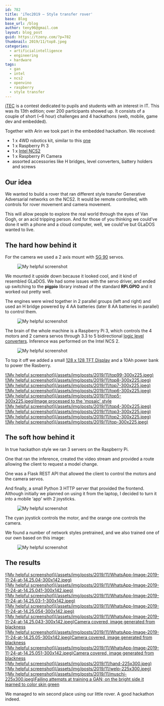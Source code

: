 ```yaml
---
id: 782
title: 'iTec2019 – Style transfer rover'
base: Blog
base_url: /blog
author: teny96@gmail.com
layout: blog_post
guid: https://tzeny.com/?p=782
thumbnail: 2019/11/top8.jpeg
categories:
  - artificialintelligence
  - engineering
  - hardware
tags:
  - gan
  - intel
  - ncs2
  - openvino
  - raspberry
  - style transfer
---
```

<a rel="noreferrer noopener" aria-label="iTEC (opens in a new tab)" href="https://itec.ligaac.ro/" target="_blank">iTEC</a> is a contest dedicated to pupils and students with an interest in IT. This was its 13th edition; over 200 participants showed up. It consists of a couple of short (~6 hour) challenges and 4 hackathons (web, mobile, game dev and embedded).

Together with Arin we took part in the embedded hackathon. We received:

  * 1 x 4WD robotics kit, similar to this <a rel="noreferrer noopener" href="https://www.amazon.com/Robot-Chassis-Motor-Arduino-Raspberry/dp/B07F759T89?ref_=nav_custrec_signin&" target="_blank">one</a>
  * 1 x Raspberry Pi 3
  * 1 x <a rel="noreferrer noopener" aria-label="Intel NCS2 (opens in a new tab)" href="https://software.intel.com/en-us/neural-compute-stick" target="_blank">Intel NCS2</a>
  * 1 x Raspberry Pi Camera
  * assorted accessories like H bridges, level converters, battery holders and screws

## Our idea

We wanted to build a rover that ran different style transfer Generative Adversarial networks on the NCS2. It would be remote controlled, with controls for rover movement and camera movement.

This will allow people to explore the real world through the eyes of Van Gogh, or an acid tripping person. And for those of you thinking we could’ve done it with a phone and a cloud computer, well, we could’ve but GLaDOS wanted to live.

## The hard how behind it

For the camera we used a 2 axis mount with <a rel="noreferrer noopener" aria-label="SG 90 (opens in a new tab)" href="https://components101.com/servo-motor-basics-pinout-datasheet" target="_blank">SG 90</a> servos. <figure class="wp-block-image size-large">

![My helpful screenshot](/assets/img/posts/2019/11/camera-1024x768.jpeg) </figure> 

We mounted it upside down because it looked cool, and it kind of resembled GLaDOS. We had some issues with the servo driver, and ended up switching to the **pigpio** library instead of the standard **RPi.GPIO** and it worked out pretty well.

The engines were wired together in 2 parallel groups (left and right) and used an H bridge powered by 4 AA batteries (later 8 AA batteries in parallel) to control them.<figure class="wp-block-image size-large">

![My helpful screenshot](/assets/img/posts/2019/11/engines-1024x768.jpeg) </figure> 

The brain of the whole machine is a Raspberry Pi 3, which controls the 4 motors and 2 camera servos through 3.3 to 5 bidirectional <a rel="noreferrer noopener" aria-label="logic level converters (opens in a new tab)" href="https://www.addicore.com/Logic-Level-Converter-Bi-Directional-5V-to-3-3V-p/227.htm" target="_blank">logic level converters</a>. Inference was performed on the Intel NCS 2. <figure class="wp-block-image size-large">

![My helpful screenshot](/assets/img/posts/2019/11/brains-768x1024.jpeg) </figure> 

To top it off we added a small <a rel="noreferrer noopener" aria-label="128 x 128 TFT Display (opens in a new tab)" href="https://www.aliexpress.com/item/33014277663.html" target="_blank">128 x 128 TFT Display</a> and a 10Ah power bank to power the Rasberry.

<div class="wp-block-responsive-lightbox-gallery">
  <div class="rl-gallery-container rl-loading" id="rl-gallery-container-33" data-gallery_id="788"> <div class="rl-gallery rl-basicgrid-gallery " id="rl-gallery-33" data-gallery_no="33"> 
  
  <div class="rl-gallery-item">
    <a href="https://tzeny.com/wp-content/uploads/2019/11/top99.jpeg" title="" data-rl_title="" class="rl-gallery-link" data-rl_caption="" data-rel="lightbox-gallery-33">![My helpful screenshot](/assets/img/posts/2019/11/top99-300x225.jpeg)</a>
  </div>
  
  <div class="rl-gallery-item">
    <a href="https://tzeny.com/wp-content/uploads/2019/11/top8.jpeg" title="" data-rl_title="" class="rl-gallery-link" data-rl_caption="" data-rel="lightbox-gallery-33">![My helpful screenshot](/assets/img/posts/2019/11/top8-300x225.jpeg)</a>
  </div>
  
  <div class="rl-gallery-item">
    <a href="https://tzeny.com/wp-content/uploads/2019/11/top7.jpeg" title="" data-rl_title="" class="rl-gallery-link" data-rl_caption="" data-rel="lightbox-gallery-33">![My helpful screenshot](/assets/img/posts/2019/11/top7-300x225.jpeg)</a>
  </div>
  
  <div class="rl-gallery-item">
    <a href="https://tzeny.com/wp-content/uploads/2019/11/top6.jpeg" title="" data-rl_title="" class="rl-gallery-link" data-rl_caption="" data-rel="lightbox-gallery-33">![My helpful screenshot](/assets/img/posts/2019/11/top6-300x225.jpeg)</a>
  </div>
  
  <div class="rl-gallery-item">
    <a href="https://tzeny.com/wp-content/uploads/2019/11/top5.jpeg" title="Image processed to the 'mosaic' style" data-rl_title="Image processed to the 'mosaic' style" class="rl-gallery-link" data-rl_caption="" data-rel="lightbox-gallery-33">![My helpful screenshot](/assets/img/posts/2019/11/top5-300x225.jpeg)<span class="rl-gallery-caption"><span class="rl-gallery-item-title">Image processed to the 'mosaic' style</span></span></a>
  </div>
  
  <div class="rl-gallery-item">
    <a href="https://tzeny.com/wp-content/uploads/2019/11/top4.jpeg" title="" data-rl_title="" class="rl-gallery-link" data-rl_caption="" data-rel="lightbox-gallery-33">![My helpful screenshot](/assets/img/posts/2019/11/top4-300x225.jpeg)</a>
  </div>
  
  <div class="rl-gallery-item">
    <a href="https://tzeny.com/wp-content/uploads/2019/11/top3.jpeg" title="" data-rl_title="" class="rl-gallery-link" data-rl_caption="" data-rel="lightbox-gallery-33">![My helpful screenshot](/assets/img/posts/2019/11/top3-300x225.jpeg)</a>
  </div>
  
  <div class="rl-gallery-item">
    <a href="https://tzeny.com/wp-content/uploads/2019/11/top2.jpeg" title="" data-rl_title="" class="rl-gallery-link" data-rl_caption="" data-rel="lightbox-gallery-33">![My helpful screenshot](/assets/img/posts/2019/11/top2-300x225.jpeg)</a>
  </div>
  
  <div class="rl-gallery-item">
    <a href="https://tzeny.com/wp-content/uploads/2019/11/top.jpeg" title="" data-rl_title="" class="rl-gallery-link" data-rl_caption="" data-rel="lightbox-gallery-33">![My helpful screenshot](/assets/img/posts/2019/11/top-300x225.jpeg)</a>
  </div>
</div></div></div> 

## The soft how behind it

In true hackathon style we ran 3 servers on the Raspberry Pi. 

One that ran the inference, created the video stream and provided a route allowing the client to request a model change. 

One was a Flask REST API that allowed the client to control the motors and the camera servos.

And finally, a small Python 3 HTTP server that provided the frontend. Although initially we planned on using it from the laptop, I decided to turn it into a mobile ‘app’ with 2 joysticks.<figure class="wp-block-image size-large">

![My helpful screenshot](/assets/img/posts/2019/11/WhatsApp-Image-2019-11-24-at-14.25.03-1024x485.jpeg) </figure> 

The cyan joystick controls the motor, and the orange one controls the camera.

We found a number of network styles pretrained, and we also trained one of our own based on this image:<figure class="wp-block-image size-large">

![My helpful screenshot](/assets/img/posts/2019/11/acid.resized.jpg) </figure> 

## The results

<div class="wp-block-responsive-lightbox-gallery">
  <div class="rl-gallery-container rl-loading" id="rl-gallery-container-34" data-gallery_id="799"> <div class="rl-gallery rl-basicgrid-gallery " id="rl-gallery-34" data-gallery_no="34"> 
  
  <div class="rl-gallery-item">
    <a href="https://tzeny.com/wp-content/uploads/2019/11/WhatsApp-Image-2019-11-24-at-14.25.04.jpeg" title="" data-rl_title="" class="rl-gallery-link" data-rl_caption="" data-rel="lightbox-gallery-34">![My helpful screenshot](/assets/img/posts/2019/11/WhatsApp-Image-2019-11-24-at-14.25.04-300x142.jpeg)</a>
  </div>
  
  <div class="rl-gallery-item">
    <a href="https://tzeny.com/wp-content/uploads/2019/11/WhatsApp-Image-2019-11-24-at-14.25.041.jpeg" title="" data-rl_title="" class="rl-gallery-link" data-rl_caption="" data-rel="lightbox-gallery-34">![My helpful screenshot](/assets/img/posts/2019/11/WhatsApp-Image-2019-11-24-at-14.25.041-300x142.jpeg)</a>
  </div>
  
  <div class="rl-gallery-item">
    <a href="https://tzeny.com/wp-content/uploads/2019/11/WhatsApp-Image-2019-11-24-at-14.25.03-1.jpeg" title="" data-rl_title="" class="rl-gallery-link" data-rl_caption="" data-rel="lightbox-gallery-34">![My helpful screenshot](/assets/img/posts/2019/11/WhatsApp-Image-2019-11-24-at-14.25.03-1-300x142.jpeg)</a>
  </div>
  
  <div class="rl-gallery-item">
    <a href="https://tzeny.com/wp-content/uploads/2019/11/WhatsApp-Image-2019-11-24-at-14.25.054.jpeg" title="" data-rl_title="" class="rl-gallery-link" data-rl_caption="" data-rel="lightbox-gallery-34">![My helpful screenshot](/assets/img/posts/2019/11/WhatsApp-Image-2019-11-24-at-14.25.054-300x142.jpeg)</a>
  </div>
  
  <div class="rl-gallery-item">
    <a href="https://tzeny.com/wp-content/uploads/2019/11/WhatsApp-Image-2019-11-24-at-14.25.043.jpeg" title="Camera covered, image generated from blackness" data-rl_title="Camera covered, image generated from blackness" class="rl-gallery-link" data-rl_caption="" data-rel="lightbox-gallery-34">![My helpful screenshot](/assets/img/posts/2019/11/WhatsApp-Image-2019-11-24-at-14.25.043-300x142.jpeg)<span class="rl-gallery-caption"><span class="rl-gallery-item-title">Camera covered, image generated from blackness</span></span></a>
  </div>
  
  <div class="rl-gallery-item">
    <a href="https://tzeny.com/wp-content/uploads/2019/11/WhatsApp-Image-2019-11-24-at-14.25.05.jpeg" title="Camera covered, image generated from blackness" data-rl_title="Camera covered, image generated from blackness" class="rl-gallery-link" data-rl_caption="" data-rel="lightbox-gallery-34">![My helpful screenshot](/assets/img/posts/2019/11/WhatsApp-Image-2019-11-24-at-14.25.05-300x142.jpeg)<span class="rl-gallery-caption"><span class="rl-gallery-item-title">Camera covered, image generated from blackness</span></span></a>
  </div>
  
  <div class="rl-gallery-item">
    <a href="https://tzeny.com/wp-content/uploads/2019/11/WhatsApp-Image-2019-11-24-at-14.25.051.jpeg" title="Camera covered, image generated from blackness" data-rl_title="Camera covered, image generated from blackness" class="rl-gallery-link" data-rl_caption="" data-rel="lightbox-gallery-34">![My helpful screenshot](/assets/img/posts/2019/11/WhatsApp-Image-2019-11-24-at-14.25.051-300x142.jpeg)<span class="rl-gallery-caption"><span class="rl-gallery-item-title">Camera covered, image generated from blackness</span></span></a>
  </div>
  
  <div class="rl-gallery-item">
    <a href="https://tzeny.com/wp-content/uploads/2019/11/hand.jpeg" title="" data-rl_title="" class="rl-gallery-link" data-rl_caption="" data-rel="lightbox-gallery-34">![My helpful screenshot](/assets/img/posts/2019/11/hand-225x300.jpeg)</a>
  </div>
  
  <div class="rl-gallery-item">
    <a href="https://tzeny.com/wp-content/uploads/2019/11/welp.jpeg" title="" data-rl_title="" class="rl-gallery-link" data-rl_caption="" data-rel="lightbox-gallery-34">![My helpful screenshot](/assets/img/posts/2019/11/welp-225x300.jpeg)</a>
  </div>
  
  <div class="rl-gallery-item">
    <a href="https://tzeny.com/wp-content/uploads/2019/11/muschi.jpeg" title="Failing attempts at training a GAN; on the bright side it learned to color skin green" data-rl_title="Failing attempts at training a GAN; on the bright side it learned to color skin green" class="rl-gallery-link" data-rl_caption="" data-rel="lightbox-gallery-34">![My helpful screenshot](/assets/img/posts/2019/11/muschi-225x300.jpeg)<span class="rl-gallery-caption"><span class="rl-gallery-item-title">Failing attempts at training a GAN; on the bright side it learned to color skin green</span></span></a>
  </div>
</div></div></div> 

We managed to win second place using our little rover. A good hackathon indeed.
